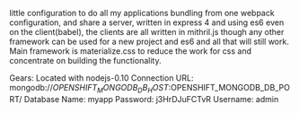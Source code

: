 little configuration to do all my applications bundling from one webpack configuration, and share a server, written in express 4 and using es6 even on the client(babel), the clients are all written in mithril.js though any other framework can be used for a new project and es6 and all that will still work. Main framework is materialize.css to reduce the work for css and concentrate on building the functionality.

  Gears:          Located with nodejs-0.10
  Connection URL: mongodb://$OPENSHIFT_MONGODB_DB_HOST:$OPENSHIFT_MONGODB_DB_PORT/
  Database Name:  myapp
  Password:       j3HrDJuFCTvR
  Username:       admin
